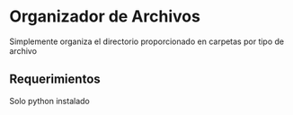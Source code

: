 <h1> Organizador de Archivos </h1>
Simplemente organiza el directorio proporcionado en carpetas por tipo de archivo

<h2> Requerimientos </h2>
Solo python instalado

